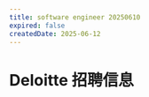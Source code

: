 ```yaml
---
title: software engineer 20250610
expired: false
createdDate: 2025-06-12
---
```


# Deloitte 招聘信息

<JobPostingTable job-posting-json-path="deloitte/data/software-engineer-20250610.json" />
